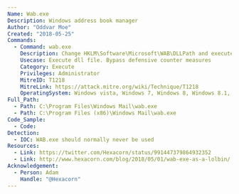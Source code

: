 ```yaml
---
Name: Wab.exe
Description: Windows address book manager
Author: "Oddvar Moe"
Created: "2018-05-25"
Commands:
  - Command: wab.exe
    Description: Change HKLM\Software\Microsoft\WAB\DLLPath and execute DLL of choice
    Usecase: Execute dll file. Bypass defensive counter measures
    Category: Execute
    Privileges: Administrator
    MitreID: T1218
    MitreLink: https://attack.mitre.org/wiki/Technique/T1218
    OperatingSystem: Windows vista, Windows 7, Windows 8, Windows 8.1, Windows 10
Full_Path:
  - Path: C:\Program Files\Windows Mail\wab.exe
  - Path: C:\Program Files (x86)\Windows Mail\wab.exe
Code_Sample:
  - Code:
Detection:
  - IOC: WAB.exe should normally never be used
Resources:
  - Link: https://twitter.com/Hexacorn/status/991447379864932352
  - Link: http://www.hexacorn.com/blog/2018/05/01/wab-exe-as-a-lolbin/
Acknowledgement:
  - Person: Adam
    Handle: "@Hexacorn"
---
```

